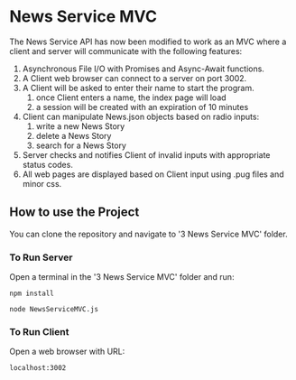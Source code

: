 # News Service MVC

The News Service API has now been modified to work as an MVC where a client and server will communicate with the following features:

1. Asynchronous File I/O with Promises and Async-Await functions.
2. A Client web browser can connect to a server on port 3002.
3. A Client will be asked to enter their name to start the program.
   1. once Client enters a name, the index page will load
   2. a session will be created with an expiration of 10 minutes
4. Client can manipulate News.json objects based on radio inputs:
   1. write a new News Story
   2. delete a News Story
   3. search for a News Story
5. Server checks and notifies Client of invalid inputs with appropriate status codes.
6. All web pages are displayed based on Client input using .pug files and minor css.

## How to use the Project

You can clone the repository and navigate to '3 News Service MVC' folder.

### To Run Server

Open a terminal in the '3 News Service MVC' folder and run:

```
npm install
```

```
node NewsServiceMVC.js
```

### To Run Client

Open a web browser with URL:

```
localhost:3002
```
